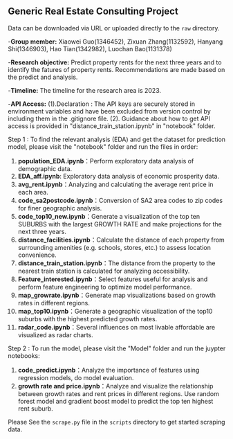 ## Generic Real Estate Consulting Project
Data can be downloaded via URL or uploaded directly to the `raw` directory.

-**Group member:** Xiaowei Guo(1346452), Zixuan Zhang(1132592), Hanyang Shi(1346903), Hao Tian(1342982), Luochan Bao(1131378)

-**Research objective:** Predict property rents for the next three years and to identify the fatures of property rents. Recommendations are made based on the predict and analysis.

-**Timeline:** The timeline for the research area is 2023.

-**API Access:** (1).Declaration : The API keys are securely stored in environment variables and have been excluded from version control by including them in the .gitignore file. (2). Guidance about how to get API access is provided in "distance_train_station.ipynb" in "notebook" folder.


Step 1 : To find the relevant analysis (EDA) and get the dataset for prediction model, please visit the "notebook" folder and run the files in order:
1. **population_EDA.ipynb**：Perform exploratory data analysis of demographic data.
2. **EDA_aff.ipynb**: Exploratory data analysis of economic prosperity data.
3. **avg_rent.ipynb**：Analyzing and calculating the average rent price in each area.
4. **code_sa2postcode.ipynb**：Conversion of SA2 area codes to zip codes for finer geographic analysis.
5. **code_top10_new.ipynb**：Generate a visualization of the top ten SUBURBS with the largest GROWTH RATE and make projections for the next three years.
6. **distance_facilities.ipynb**：Calculate the distance of each property from surrounding amenities (e.g. schools, stores, etc.) to assess location convenience.
7. **distance_train_station.ipynb**：The distance from the property to the nearest train station is calculated for analyzing accessibility.
8. **Feature_interested.ipynb**：Select features useful for analysis and perform feature engineering to optimize model performance.
9. **map_growrate.ipynb**：Generate map visualizations based on growth rates in different regions.
10. **map_top10.ipynb**：Generate a geographic visualization of the top10 suburbs with the highest predicted growth rates.
11. **radar_code.ipynb**：Several influences on most livable affordable are visualized as radar charts.

Step 2 : To run the model, please visit the "Model" folder and run the juypter notebooks:
1. **code_predict.ipynb**：Analyze the importance of features using regression models, do model evaluation.
2. **growth rate and price.ipynb**：Analyze and visualize the relationship between growth rates and rent prices in different regions. Use random forest model and gradient boost model to predict the top ten highest rent suburb.

Please See the `scrape.py` file in the `scripts` directory to get started scraping data. 
